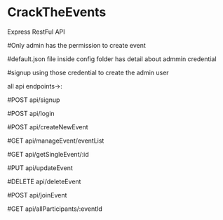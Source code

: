 # CrackTheEvents

Express RestFul API 

#Only admin has the permission to create event 

#default.json file inside config folder has detail about admmin credential

#signup using those credential to create the admin user

all api endpoints->: 

#POST api/signup 

#POST api/login

#POST api/createNewEvent

#GET api/manageEvent/eventList

#GET api/getSingleEvent/:id

#PUT api/updateEvent

#DELETE api/deleteEvent

#POST api/joinEvent

#GET api/allParticipants/:eventId


